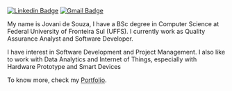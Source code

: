 
[![Linkedin Badge](https://img.shields.io/badge/-Linkedin-0d1726?style=flat-square&logo=Linkedin&logoColor=white&link=https://www.linkedin.com/in/jovani-de-souza-94ba9b67/)](https://www.linkedin.com/in/jovani-de-souza-94ba9b67/) 
[![Gmail Badge](https://img.shields.io/badge/-Gmail-0d1726?style=flat-square&logo=Gmail&logoColor=white&link=mailto:jovanidesouza@gmail.com)](mailto:jovanidesouza@gmail.com)

My name is Jovani de Souza, I have a BSc degree in Computer Science at Federal University of Fronteira Sul (UFFS). I currently work as Quality Assurance Analyst and Software Developer.

I have interest in Software Development and Project Management. I also like to work with Data Analytics and Internet of Things, especially with Hardware Prototype and Smart Devices

To know more, check my [Portfolio](https://jovanidesouza.github.io/).
